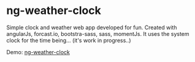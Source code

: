 # ng-weather-clock
Simple clock and weather web app developed for fun. Created with angularJs, forcast.io, bootstra-sass, sass, momentJs.
It uses the system clock for the time being... (it's work in progress..)

Demo: <a href="http://awc.dorotaoleszczuk.com/">ng-weather-clock</a>


